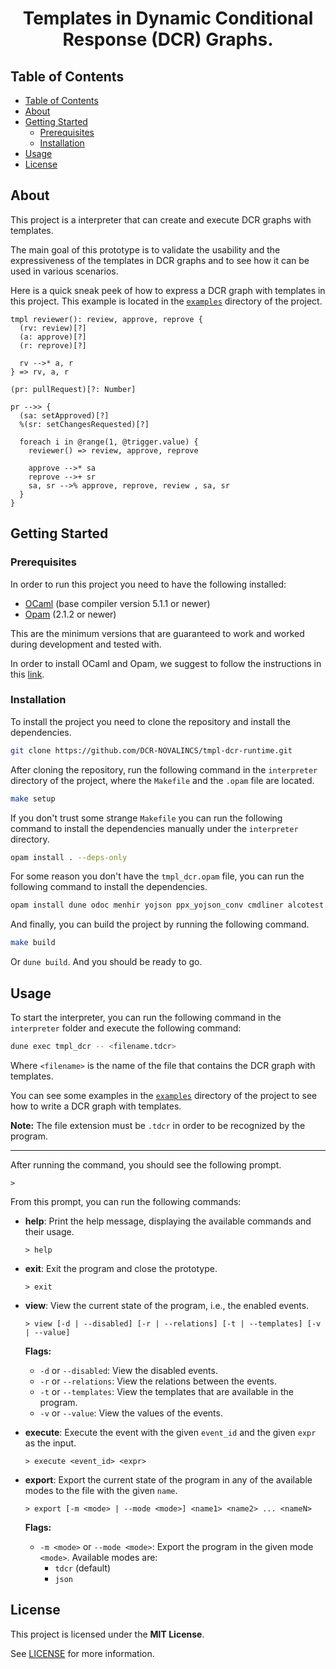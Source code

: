 
<div align="center">
  <h1>Templates in Dynamic Conditional Response (DCR) Graphs.</h1>
</div> 

## Table of Contents

- [Table of Contents](#table-of-contents)
- [About](#about)
- [Getting Started](#getting-started)
  - [Prerequisites](#prerequisites)
  - [Installation](#installation)
- [Usage](#usage)
- [License](#license)

## About 

This project is a interpreter that can create and execute DCR graphs with templates. 

The main goal of this prototype is to validate the usability and the expressiveness of the templates in DCR graphs and to see how it can be used in various scenarios.

Here is a quick sneak peek of how to express a DCR graph with templates in this project. This example is located in the [`examples`](./examples/) directory of the project.

```tdcr
tmpl reviewer(): review, approve, reprove {
  (rv: review)[?]
  (a: approve)[?]
  (r: reprove)[?]

  rv -->* a, r
} => rv, a, r

(pr: pullRequest)[?: Number]

pr -->> {
  (sa: setApproved)[?]
  %(sr: setChangesRequested)[?]

  foreach i in @range(1, @trigger.value) {
    reviewer() => review, approve, reprove

    approve -->* sa
    reprove -->+ sr
    sa, sr -->% approve, reprove, review , sa, sr
  }
}
```

## Getting Started

### Prerequisites

In order to run this project you need to have the following installed:

- [OCaml](https://ocaml.org/docs/install.html) (base compiler version 5.1.1 or newer)
- [Opam](https://opam.ocaml.org/doc/Install.html) (2.1.2 or newer)

This are the minimum versions that are guaranteed to work and worked during development and tested with. 

In order to install OCaml and Opam, we suggest to follow the instructions in this [link](https://ocaml.org/docs/installing-ocaml).

### Installation

To install the project you need to clone the repository and install the dependencies. 

```bash
git clone https://github.com/DCR-NOVALINCS/tmpl-dcr-runtime.git
```

After cloning the repository, run the following command in the `interpreter` directory of the project, where the `Makefile` and the `.opam` file are located.

```bash
make setup
```

If you don't trust some strange `Makefile` you can run the following command to install the dependencies manually under the `interpreter` directory.

```bash
opam install . --deps-only
``` 

For some reason you don't have the `tmpl_dcr.opam` file, you can run the following command to install the dependencies.

```bash
opam install dune odoc menhir yojson ppx_yojson_conv cmdliner alcotest
```

And finally, you can build the project by running the following command.

```bash
make build
```

Or `dune build`. And you should be ready to go.

## Usage

To start the interpreter, you can run the following command in the `interpreter` folder and execute the following command:

```bash
dune exec tmpl_dcr -- <filename.tdcr>
```

Where `<filename>` is the name of the file that contains the DCR graph with templates.

You can see some examples in the [`examples`](./examples/) directory of the project to see how to write a DCR graph with templates.

**Note:** The file extension must be `.tdcr` in order to be recognized by the program.

---

After running the command, you should see the following prompt.

```
> 
```

From this prompt, you can run the following commands:

- **help**: Print the help message, displaying the available commands and their usage.
  ```
  > help
  ```
  
- **exit**: Exit the program and close the prototype.
  ```
  > exit
  ```

- **view**: View the current state of the program, i.e., the enabled events.
  ```
  > view [-d | --disabled] [-r | --relations] [-t | --templates] [-v | --value]
  ```
  **Flags:**
  - `-d` or `--disabled`: View the disabled events.
  - `-r` or `--relations`: View the relations between the events.
  - `-t` or `--templates`: View the templates that are available in the program.
  - `-v` or `--value`: View the values of the events.

- **execute**: Execute the event with the given `event_id` and the given `expr` as the input.
  ```
  > execute <event_id> <expr>
  ```

- **export**: Export the current state of the program in any of the available modes to the file with the given `name`.
  ```
  > export [-m <mode> | --mode <mode>] <name1> <name2> ... <nameN>
  ```
  **Flags:**
  - `-m <mode>` or `--mode <mode>`: Export the program in the given mode `<mode>`. Available modes are:
    - `tdcr` (default)
    - `json`

## License

This project is licensed under the **MIT License**.

See [LICENSE](./LICENSE) for more information.

